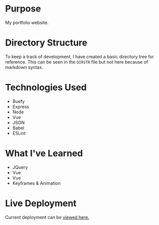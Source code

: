 # Purpose
My portfolio website.

# Directory Structure
To keep a track of development, I have created a basic directory tree for reference.
This can be seen in the `DIRSTR` file but not here because of markdown syntax.

# Technologies Used
+ Buefy
+ Express
+ Node
+ Vue
+ JSON
+ Babel
+ ESLint

# What I've Learned
+ JQuery
+ Vue
+ Vue
+ Keyframes & Animation

# Live Deployment
Current deployment can be [viewed here.](https://liam-ohanlon.herokuapp.com)

